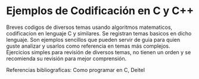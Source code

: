 
# Ejemplos de Codificación en C y C++

Breves codigos de diversos temas usando algoritmos matematicos, codificacion en lenguaje C y similares. Se registran temas basicos en dicho lenguaje.
Son ejemplos sencillos que pueden servir de guia para quien guste analizar y usarlos como referencia en temas más complejos.
Ejercicios simples para revisión de diversos temas, no tienen un orden y se recomienda su revisión para mejor comprensión.

Referencias bibliograficas:
Como programar en C, Deitel

